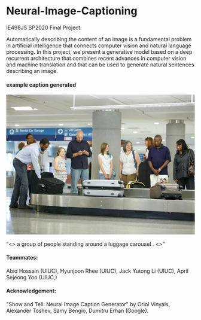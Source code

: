 # Neural-Image-Captioning
IE498JS  SP2020 Final Project:

Automatically describing the content of an image is a fundamental problem in artificial intelligence that connects computer vision and natural language processing. In this project, we present a generative model based on a deep recurrent architecture that combines recent advances in computer vision and machine translation and that can be used to generate natural sentences describing an image.

#### example caption generated
![test image](https://github.com/abid58/Neural-Image-Captioning/blob/master/test_images/baggage_claim.jpg)

“<<start>> a group of people standing around a luggage carousel . <<end>>”



#### Teammates:
   Abid Hossain (UIUC),
   Hyunjoon Rhee (UIUC),
   Jack Yutong Li (UIUC),
   April Sejeong Yoo (UIUC,)





#### Acknowledgement:
"Show and Tell: Neural Image Caption Generator"
by Oriol Vinyals, Alexander Toshev, Samy Bengio, Dumitru Erhan (Google).
